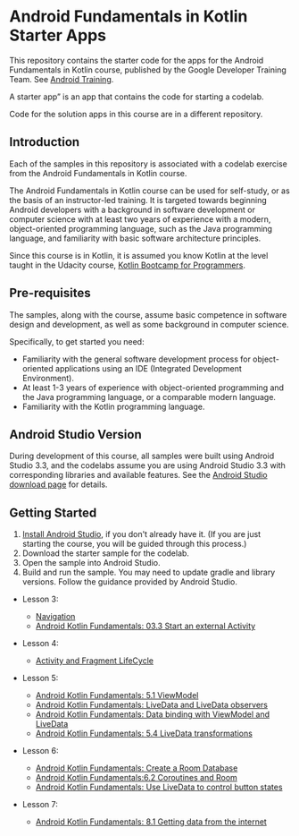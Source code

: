 Android Fundamentals in Kotlin Starter Apps
===========================================

This repository contains the starter code for the apps for the
Android Fundamentals in Kotlin course, published by the Google Developer Training Team.
See [Android Training](https://developer.android.com/courses).

A starter app” is an app that contains the code for starting a codelab.

Code for the solution apps in this course are in a different repository.

Introduction
------------

Each of the samples in this repository is associated with a codelab exercise
from the Android Fundamentals in Kotlin course.

The Android Fundamentals in Kotlin course can be used for self-study, or as the 
basis of an instructor-led training. It is targeted towards beginning Android 
developers with a background in software development or computer science with 
at least two years of experience with a modern, object-oriented programming
language, such as the Java programming language,
and familiarity with basic software architecture principles. 

Since this course is in Kotlin, it is assumed you know Kotlin at the level 
taught in the Udacity course, 
[Kotlin Bootcamp for Programmers](https://www.udacity.com/course/kotlin-bootcamp-for-programmers--ud9011).


Pre-requisites
--------------

The samples, along with the course, assume basic competence in software
design and development, as well as some background in computer science.

Specifically, to get started you need:

- Familiarity with the general software development process for object-oriented
applications using an IDE (Integrated Development Environment).
- At least 1-3 years of experience with object-oriented programming and
the Java programming language, or a comparable modern language. 
- Familiarity with the Kotlin programming language.

Android Studio Version
----------------------

During development of this course, all samples were built using Android Studio 3.3,
and the codelabs assume you are using Android Studio 3.3 with corresponding libraries
and available features. See the 
[Android Studio download page](https://developer.android.com/studio) for details.  


Getting Started
---------------

1. [Install Android Studio](https://developer.android.com/studio/install.html),
if you don't already have it. (If you are just starting the course, you will be guided
through this process.)
2. Download the starter sample for the codelab.
2. Open the sample into Android Studio.
3. Build and run the sample. You may need to update gradle and library versions. 
Follow the guidance provided by Android Studio.

- Lesson 3: 
  - [Navigation](https://codelabs.developers.google.com/codelabs/kotlin-android-training-create-and-add-fragment/index.html?index=..%2F..android-kotlin-fundamentals#0)
  - [Android Kotlin Fundamentals: 03.3 Start an external Activity](https://developer.android.com/codelabs/kotlin-android-training-start-external-activity#6)
- Lesson 4: 
  - [Activity and Fragment LifeCycle](https://developer.android.com/codelabs/kotlin-android-training-lifecycles-logging?index=..%2F..android-kotlin-fundamentals#7)
- Lesson 5: 
  - [Android Kotlin Fundamentals: 5.1 ViewModel](https://developer.android.com/codelabs/kotlin-android-training-view-model?index=..%2F..android-kotlin-fundamentals#9)
  - [Android Kotlin Fundamentals: LiveData and LiveData observers](https://developer.android.com/codelabs/kotlin-android-training-live-data#10)
  - [Android Kotlin Fundamentals: Data binding with ViewModel and LiveData](https://developer.android.com/codelabs/kotlin-android-training-live-data-data-binding#5)
  - [Android Kotlin Fundamentals: 5.4 LiveData transformations](https://developer.android.com/codelabs/kotlin-android-training-live-data-transformations#7)
- Lesson 6:
  - [Android Kotlin Fundamentals: Create a Room Database](https://developer.android.com/codelabs/kotlin-android-training-room-database#6)
  - [Android Kotlin Fundamentals:6.2 Coroutines and Room](https://developer.android.com/codelabs/kotlin-android-training-coroutines-and-room#7)
  - [Android Kotlin Fundamentals: Use LiveData to control button states](https://developer.android.com/codelabs/kotlin-android-training-quality-and-states#6)

- Lesson 7:
  - [Android Kotlin Fundamentals: 8.1 Getting data from the internet](https://developer.android.com/codelabs/kotlin-android-training-internet-data?index=..%2F..android-kotlin-fundamentals#7)  
